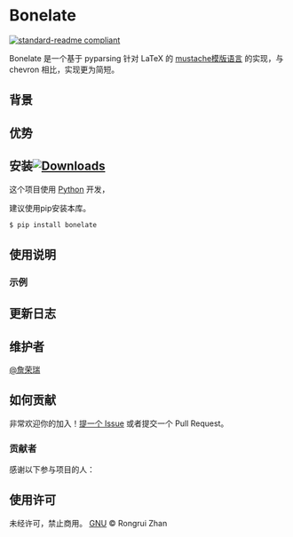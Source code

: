 # Bonelate

[![standard-readme compliant](https://img.shields.io/badge/readme%20style-standard-brightgreen.svg?style=flat-square)](https://github.com/RichardLitt/standard-readme)

Bonelate 是一个基于 pyparsing 针对 LaTeX 的 [mustache模版语言](http://mustache.github.io/) 的实现，与 chevron 相比，实现更为简短。

## 背景


## 优势

## 安装[![Downloads](https://pepy.tech/badge/bonelate)](https://pepy.tech/project/bonelate)

这个项目使用 [Python](https://www.python.org/downloads/) 开发，

建议使用pip安装本库。

```sh
$ pip install bonelate
```

## 使用说明

### 示例

## 更新日志


## 维护者

[@詹荣瑞](https://github.com/zrr1999)

## 如何贡献

非常欢迎你的加入！[提一个 Issue](https://github.com/zrr1999/bonelate/issues/new) 或者提交一个 Pull Request。

### 贡献者

感谢以下参与项目的人：

## 使用许可
未经许可，禁止商用。
[GNU](LICENSE) © Rongrui Zhan
